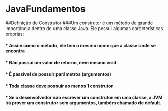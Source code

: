 # JavaFundamentos
##Definição de Construtor
###Um construtor é um método de grande importância dentro de uma classe Java. Ele possui algumas características proprias:

#### * Assim como o método, ele tem o mesmo nome que a classe onde se encontra
#### * Não possui um valor de retorno, nem mesmo void.
#### * É passível de possuir parâmetros (argumentos)
#### * Toda classe deve possuir ao menos 1 construtor
#### * Se o desenvolvedor não escrever um construtor em uma classe, a JVM irá prover um construtor sem argumentos, também chamado de default.
